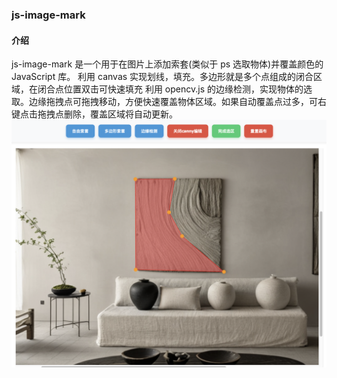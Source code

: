 ### js-image-mark

#### 介绍

js-image-mark 是一个用于在图片上添加索套(类似于 ps 选取物体)并覆盖颜色的 JavaScript 库。
利用 canvas 实现划线，填充。多边形就是多个点组成的闭合区域，在闭合点位置双击可快速填充
利用 opencv.js 的边缘检测，实现物体的选取。边缘拖拽点可拖拽移动，方便快速覆盖物体区域。如果自动覆盖点过多，可右键点击拖拽点删除，覆盖区域将自动更新。
![界面](https://github.com/black-lattice/js-image-mark/blob/main/docs/01.png)
